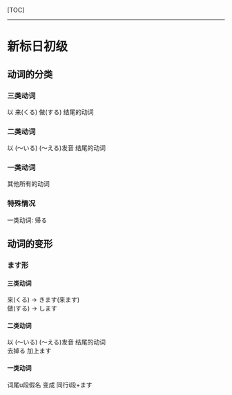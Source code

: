 [TOC]

---

# 新标日初级

## 动词的分类

### 三类动词

以 来(くる) 做(する) 结尾的动词

### 二类动词

以 (～いる) (～える)发音 结尾的动词

### 一类动词

其他所有的动词

### 特殊情况

一类动词: 帰る

## 动词的变形

### ます形

#### 三类动词

来(くる) -> きます(来ます)  
做(する) -> します

#### 二类动词

以 (～いる) (～える)发音 结尾的动词  
去掉る 加上ます

#### 一类动词

词尾u段假名 变成 同行i段+ます

